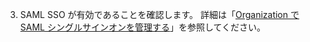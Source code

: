 3. SAML SSO が有効であることを確認します。 詳細は「[Organization で SAML シングルサインオンを管理する](/organizations/managing-saml-single-sign-on-for-your-organization/)」を参照してください。
